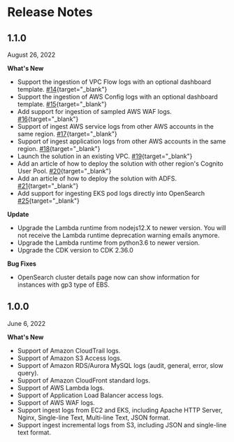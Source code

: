 # Release Notes

## 1.1.0

August 26, 2022

**What's New**

- Support the ingestion of VPC Flow logs with an optional dashboard template. [#14](https://github.com/awslabs/log-hub/issues/14){target="_blank"}
- Support the ingestion of AWS Config logs with an optional dashboard template. [#15](https://github.com/awslabs/log-hub/issues/15){target="_blank"}
- Add support for ingestion of sampled AWS WAF logs. [#16](https://github.com/awslabs/log-hub/issues/16){target="_blank"}
- Support of ingest AWS service logs from other AWS accounts in the same region. [#17](https://github.com/awslabs/log-hub/issues/17){target="_blank"}
- Support of ingest application logs from other AWS accounts in the same region. [#18](https://github.com/awslabs/log-hub/issues/18){target="_blank"}
- Launch the solution in an existing VPC. [#19](https://github.com/awslabs/log-hub/issues/19){target="_blank"}
- Add an article of how to deploy the solution with other region's Cognito User Pool. [#20](https://github.com/awslabs/log-hub/issues/20){target="_blank"}
- Add an article of how to deploy the solution with ADFS. [#21](https://github.com/awslabs/log-hub/issues/21){target="_blank"}
- Add support for ingesting EKS pod logs directly into OpenSearch  [#25](https://github.com/awslabs/log-hub/issues/25){target="_blank"}

**Update**

- Upgrade the Lambda runtime from nodejs12.X to newer version. You will not receive the Lambda runtime deprecation warning emails anymore.
- Upgrade the Lambda runtime from python3.6 to newer version.
- Upgrade the CDK version to CDK 2.36.0

**Bug Fixes**

- OpenSearch cluster details page now can show information for instances with gp3 type of EBS.

## 1.0.0

June 6, 2022

**What's New**

- Support of Amazon CloudTrail logs.
- Support of Amazon S3 Access logs.
- Support of Amazon RDS/Aurora MySQL logs (audit, general, error, slow query).
- Support of Amazon CloudFront standard logs.
- Support of AWS Lambda logs.
- Support of Application Load Balancer access logs.
- Support of AWS WAF logs.
- Support ingest logs from EC2 and EKS, including Apache HTTP Server, Nginx, Single-line Text, Multi-line Text, JSON format.
- Support ingest incremental logs from S3, including JSON and single-line text format.